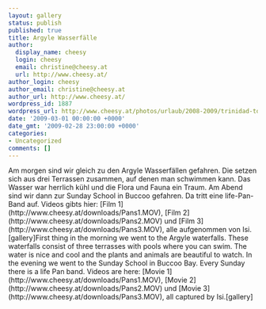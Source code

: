 ```yaml
---
layout: gallery
status: publish
published: true
title: Argyle Wasserfälle
author:
  display_name: cheesy
  login: cheesy
  email: christine@cheesy.at
  url: http://www.cheesy.at/
author_login: cheesy
author_email: christine@cheesy.at
author_url: http://www.cheesy.at/
wordpress_id: 1887
wordpress_url: http://www.cheesy.at/photos/urlaub/2008-2009/trinidad-tobago/argyle-waterfalls/
date: '2009-03-01 00:00:00 +0000'
date_gmt: '2009-02-28 23:00:00 +0000'
categories:
- Uncategorized
comments: []
---
```

<!--:de-->Am morgen sind wir gleich zu den Argyle Wasserfällen gefahren. Die setzen sich aus drei Terrassen zusammen, auf denen man schwimmen kann. Das Wasser war herrlich kühl und die Flora und Fauna ein Traum. Am Abend sind wir dann zur Sunday School in Buccoo gefahren. Da tritt eine life-Pan-Band auf. Videos gibts hier: [Film 1](http://www.cheesy.at/downloads/Pans1.MOV), [Film 2](http://www.cheesy.at/downloads/Pans2.MOV) und [Film 3](http://www.cheesy.at/downloads/Pans3.MOV), alle aufgenommen von Isi.[gallery]<!--:--><!--:en-->First thing in the morning we went to the Argyle waterfalls. These waterfalls consist of three terrasses with pools where you can swim. The water is nice and cool and the plants and animals are beautiful to watch. In the evening we went to the Sunday School in Buccoo Bay. Every Sunday there is a life Pan band. Videos are here: [Movie 1](http://www.cheesy.at/downloads/Pans1.MOV), [Movie 2](http://www.cheesy.at/downloads/Pans2.MOV) und [Movie 3](http://www.cheesy.at/downloads/Pans3.MOV), all captured by Isi.[gallery]<!--:-->
